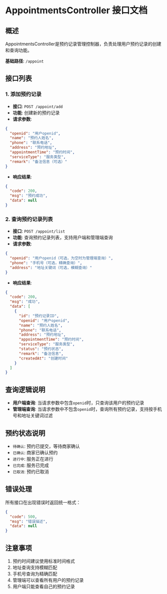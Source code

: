 # AppointmentsController 接口文档

## 概述
AppointmentsController是预约记录管理控制器，负责处理用户预约记录的创建和查询功能。

**基础路径**: `/appoint`

## 接口列表

### 1. 添加预约记录
- **接口**: `POST /appoint/add`
- **功能**: 创建新的预约记录
- **请求参数**:
```json
{
  "openid": "用户openid",
  "name": "预约人姓名",
  "phone": "联系电话",
  "address": "预约地址",
  "appointmentTime": "预约时间",
  "serviceType": "服务类型",
  "remark": "备注信息（可选）"
}
```
- **响应结果**:
```json
{
  "code": 200,
  "msg": "预约成功",
  "data": null
}
```

### 2. 查询预约记录列表
- **接口**: `POST /appoint/list`
- **功能**: 查询预约记录列表，支持用户端和管理端查询
- **请求参数**:
```json
{
  "openid": "用户openid（可选，为空时为管理端查询）",
  "phone": "手机号（可选，精确查询）",
  "address": "地址关键词（可选，模糊查询）"
}
```
- **响应结果**:
```json
{
  "code": 200,
  "msg": "成功",
  "data": [
    {
      "id": "预约记录ID",
      "openid": "用户openid",
      "name": "预约人姓名",
      "phone": "联系电话",
      "address": "预约地址",
      "appointmentTime": "预约时间",
      "serviceType": "服务类型",
      "status": "预约状态",
      "remark": "备注信息",
      "createdAt": "创建时间"
    }
  ]
}
```

## 查询逻辑说明
- **用户端查询**: 当请求参数中包含`openid`时，只查询该用户的预约记录
- **管理端查询**: 当请求参数中不包含`openid`时，查询所有预约记录，支持按手机号和地址关键词过滤

## 预约状态说明
- `待确认`: 预约已提交，等待商家确认
- `已确认`: 商家已确认预约
- `进行中`: 服务正在进行
- `已完成`: 服务已完成
- `已取消`: 预约已取消

## 错误处理
所有接口在出现错误时返回统一格式：
```json
{
  "code": 500,
  "msg": "错误描述",
  "data": null
}
```

## 注意事项
1. 预约时间建议使用标准时间格式
2. 地址查询支持模糊匹配
3. 手机号查询为精确匹配
4. 管理端可以查看所有用户的预约记录
5. 用户端只能查看自己的预约记录
